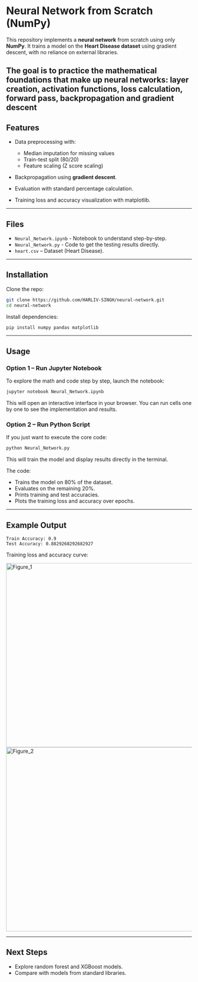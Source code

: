 # Neural Network from Scratch (NumPy)

This repository implements a **neural network** from scratch using only **NumPy**. It trains a model on the **Heart Disease dataset** using gradient descent, with no reliance on external libraries.

The goal is to practice the **mathematical foundations** that make up neural networks: layer creation, activation functions, loss calculation, forward pass, backpropagation and gradient descent 
---

## Features

* Data preprocessing with:

  * Median imputation for missing values
  * Train-test split (80/20)
  * Feature scaling (Z score scaling)
* Backpropagation using **gradient descent**.
* Evaluation with standard percentage calculation.
* Training loss and accuracy visualization with matplotlib.

---

## Files

* `Neural_Network.ipynb` - Notebook to understand step-by-step.
* `Neural_Network.py` - Code to get the testing results directly.
* `heart.csv` – Dataset (Heart Disease).

---

## Installation

Clone the repo:

```bash
git clone https://github.com/HARLIV-SINGH/neural-network.git
cd neural-network
```

Install dependencies:

```bash
pip install numpy pandas matplotlib
```

---

## Usage

### Option 1 – Run Jupyter Notebook

To explore the math and code step by step, launch the notebook:

```bash
jupyter notebook Neural_Network.ipynb
```

This will open an interactive interface in your browser. You can run cells one by one to see the implementation and results.

### Option 2 – Run Python Script

If you just want to execute the core code:

```bash
python Neural_Network.py
```

This will train the model and display results directly in the terminal.

The code:
* Trains the model on 80% of the dataset.
* Evaluates on the remaining 20%.
* Prints training and test accuracies.
* Plots the training loss and accuracy over epochs.

---

## Example Output

```
Train Accuracy: 0.9
Test Accuracy: 0.8829268292682927
```

Training loss and accuracy curve:

<img width="800" height="500" alt="Figure_1" src="https://github.com/user-attachments/assets/b909ad9d-e461-427e-9ad2-b212421be268" />
<img width="800" height="500" alt="Figure_2" src="https://github.com/user-attachments/assets/08a2fef9-dd2a-4d3c-aab5-2e4d851247b6" />

---

## Next Steps

* Explore random forest and XGBoost models.
* Compare with models from standard libraries.

